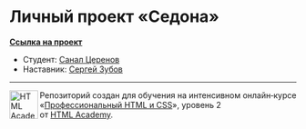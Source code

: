 # Личный проект «Седона»

**[Ссылка на проект](https://sanal.github.io/sedona-adaptive)**

- Студент: [Санал Церенов](https://htmlacademy.ru/profile/id115329)
- Наставник: [Сергей Зубов](https://htmlacademy.ru/profile/id208340)

---

<a href="https://htmlacademy.ru/intensive/adaptive"><img align="left" width="50" height="50" alt="HTML Academy" src="https://up.htmlacademy.ru/static/img/intensive/adaptive/logo-for-github-2.png"></a>

Репозиторий создан для обучения на интенсивном онлайн‑курсе «[Профессиональный HTML и CSS](https://htmlacademy.ru/intensive/adaptive)», уровень 2 от [HTML Academy](https://htmlacademy.ru).
